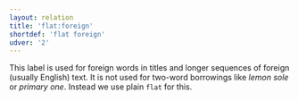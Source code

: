 ```yaml
---
layout: relation
title: 'flat:foreign'
shortdef: 'flat foreign'
udver: '2'
---
```


This label is used for foreign words in titles and longer sequences of foreign (usually English) text.
It is not used for two-word borrowings like _lemon sole_ or _primary one_.
Instead we use plain `flat` for this.

